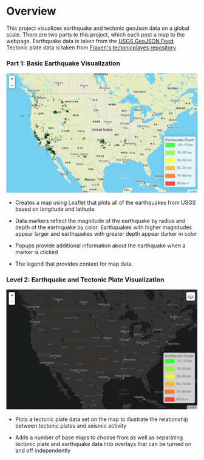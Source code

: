 # Overview
This project visualizes earthquake and tectonic geoJson data on a global scale. There are two parts to this project, which each post a map to the webpage. Earthquake data is taken from the [USGS GeoJSON Feed](http://earthquake.usgs.gov/earthquakes/feed/v1.0/geojson.php). Tectonic plate data is taken from [Fraxen's tectonicplayes repository](https://github.com/fraxen/tectonicplates)

### Part 1: Basic Earthquake Visualization

![part-1](Images/map1.png)


* Creates a map using Leaflet that plots all of the earthquakes from USGS based on longitude and latitude

* Data markers reflect the magnitude of the earthquake by radius and depth of the earthquake by color. Earthquakes with higher magnitudes appear larger and earthquakes with greater depth appear darker in color

* Popups provide additional information about the earthquake when a marker is clicked

* The legend that provides context for map data.

### Level 2: Earthquake and Tectonic Plate Visualization

![part-2](Images/map2.png)

* Plots a tectonic plate data set on the map to illustrate the relationship between tectonic plates and seismic activity

* Adds a number of base maps to choose from as well as separating tectonic plate and earthquake data into overlays that can be turned on and off independently